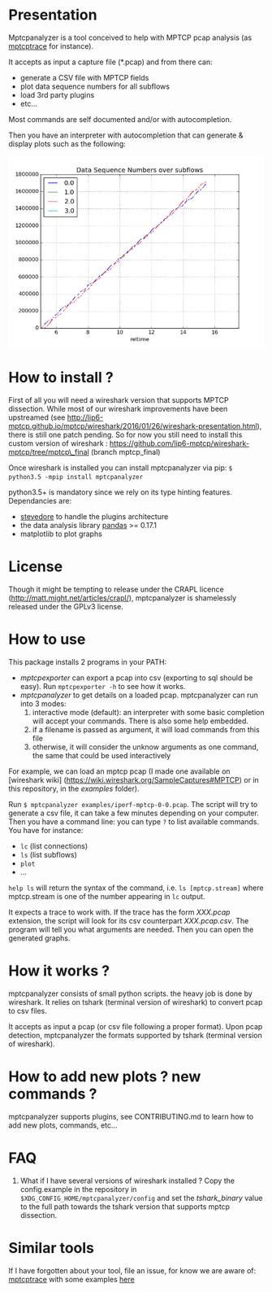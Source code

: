 
Presentation 
===

Mptcpanalyzer is a tool conceived to help with MPTCP pcap analysis (as [mptcptrace] for instance). 

It accepts as input a capture file (\*.pcap) and from there can:
- generate a CSV file with MPTCP fields
- plot data sequence numbers for all subflows
- load 3rd party plugins
- etc...

Most commands are self documented and/or with autocompletion.

Then you have an interpreter with autocompletion that can generate & display plots such as the following:

![Data Sequence Number (DSN) per subflow plot](examples/dsn.png)

How to install ?
===

First of all you will need a wireshark version that supports MPTCP dissection. 
While most of our wireshark improvements have been upstreamed (see http://lip6-mptcp.github.io/mptcp/wireshark/2016/01/26/wireshark-presentation.html), there is still one patch pending. 
So for now you still need to install this custom version of wireshark :
https://github.com/lip6-mptcp/wireshark-mptcp/tree/mptcp\_final (branch mptcp\_final)

Once wireshark is installed you can install mptcpanalyzer via pip:
`$ python3.5 -mpip install mptcpanalyzer`

python3.5+ is mandatory since we rely on its type hinting features.
Dependancies are:
- [stevedore](http://docs.openstack.org/developer/stevedore/) to handle the
  plugins architecture
- the data analysis library [pandas](http://pandas.pydata.org/) >= 0.17.1
- matplotlib to plot graphs

License
===
Though it might be tempting to release under the CRAPL licence (http://matt.might.net/articles/crapl/), mptcpanalyzer is shamelessly released under the GPLv3 license.


How to use 
===

This package installs 2 programs in your PATH:
- *mptcpexporter* can export a pcap into csv (exporting to sql should be easy).
Run `mptcpexporter -h` to see how it works.
- *mptcpanalyzer* to get details on a loaded pcap. mptcpanalyzer can run into 3 modes:
  1. interactive mode (default): an interpreter with some basic completion will accept your commands. There is also some help embedded.
  2. if a filename is passed as argument, it will load commands from this file
  3. otherwise, it will consider the unknow arguments as one command, the same that could be used interactively

For example, we can load an mptcp pcap (I made one available on [wireshark wiki]
(https://wiki.wireshark.org/SampleCaptures#MPTCP) or in this repository, in the _examples_ folder).

Run  `$ mptcpanalyzer examples/iperf-mptcp-0-0.pcap`. The script will try to generate
a csv file, it can take a few minutes depending on your computer.
Then you have a command line: you can type `?` to list available commands. You have for instance:
- `lc` (list connections)
- `ls` (list subflows)
- `plot` 
- ...

`help ls` will return the syntax of the command, i.e. `ls [mptcp.stream]` where mptcp.stream is one of the number appearing 
in `lc` output.


It expects a trace to work with. If the trace has the form *XXX.pcap* extension, the script will look for its csv counterpart *XXX.pcap.csv*. The program will tell you what arguments are needed. Then you can open the generated graphs.

How it works ?
===
mptcpanalyzer consists of small python scripts. the heavy job is done by wireshark.
It relies on tshark (terminal version of wireshark) to convert pcap to csv files.

It accepts as input a pcap (or csv file following a proper format). 
Upon pcap detection, mptcpanalyzer the formats supported by tshark (terminal version of wireshark).

How to add new plots ? new commands ?
===

mptcpanalyzer supports plugins, see CONTRIBUTING.md to learn how to add new
plots, commands, etc...


FAQ
===

1. What if I have several versions of wireshark installed ?
Copy the config.example in the repository in `$XDG_CONFIG_HOME/mptcpanalyzer/config` and set
the *tshark_binary* value to the full path towards the tshark version that supports mptcp dissection.

Similar tools
===

If I have forgotten about your tool, file an issue, for know we are aware of:
[mptcptrace](https://bitbucket.org/bhesmans/mptcptrace) with some examples [here](http://blog.multipath-tcp.org/blog/html/2015/02/02/mptcptrace_demo.html)


[mptcptrace]: https://bitbucket.org/bhesmans/mptcptrace
